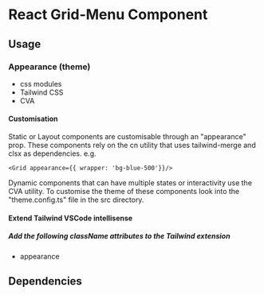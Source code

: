 # React Grid-Menu Component

## Usage

### Appearance (theme)

-   css modules
-   Tailwind CSS
-   CVA

#### Customisation

Static or Layout components are customisable through an "appearance" prop. These components rely on the cn utility that uses tailwind-merge and clsx as dependencies.
e.g.

`<Grid appearance={{ wrapper: 'bg-blue-500'}}/>`

Dynamic components that can have multiple states or interactivity use the CVA utility. To customise the theme of these components look into the "theme.config.ts" file in the src directory.

#### Extend Tailwind VSCode intellisense

##### Add the following className attributes to the Tailwind extension

-   appearance

## Dependencies
